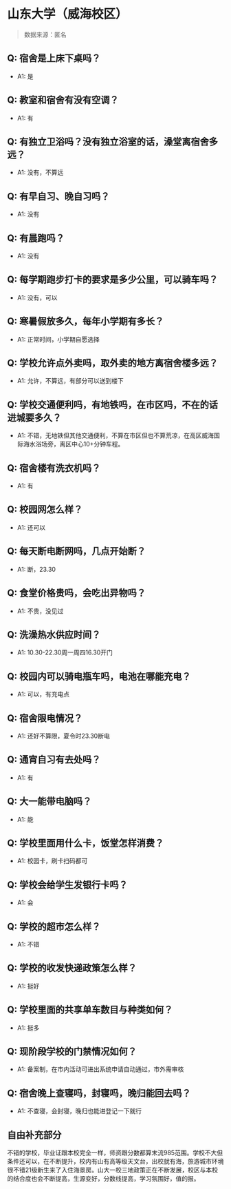 # 山东大学（威海校区）

> 数据来源：匿名

## Q: 宿舍是上床下桌吗？

- A1: 是

## Q: 教室和宿舍有没有空调？

- A1: 有

## Q: 有独立卫浴吗？没有独立浴室的话，澡堂离宿舍多远？

- A1: 没有，不算远

## Q: 有早自习、晚自习吗？

- A1: 没有

## Q: 有晨跑吗？

- A1: 没有

## Q: 每学期跑步打卡的要求是多少公里，可以骑车吗？

- A1: 没有，可以

## Q: 寒暑假放多久，每年小学期有多长？

- A1: 正常时间，小学期自愿选择

## Q: 学校允许点外卖吗，取外卖的地方离宿舍楼多远？

- A1: 允许，不算远，有部分可以送到楼下

## Q: 学校交通便利吗，有地铁吗，在市区吗，不在的话进城要多久？

- A1: 不错，无地铁但其他交通便利，不算在市区但也不算荒凉，在高区威海国际海水浴场旁，离区中心10+分钟车程。

## Q: 宿舍楼有洗衣机吗？

- A1: 有

## Q: 校园网怎么样？

- A1: 还可以

## Q: 每天断电断网吗，几点开始断？

- A1: 断，23.30

## Q: 食堂价格贵吗，会吃出异物吗？

- A1: 不贵，没见过

## Q: 洗澡热水供应时间？

- A1: 10.30-22.30周一周四16.30开门

## Q: 校园内可以骑电瓶车吗，电池在哪能充电？

- A1: 可以，有充电点

## Q: 宿舍限电情况？

- A1: 还好不算限，夏令时23.30断电

## Q: 通宵自习有去处吗？

- A1: 有

## Q: 大一能带电脑吗？

- A1: 能

## Q: 学校里面用什么卡，饭堂怎样消费？

- A1: 校园卡，刷卡扫码都可

## Q: 学校会给学生发银行卡吗？

- A1: 会

## Q: 学校的超市怎么样？

- A1: 不错

## Q: 学校的收发快递政策怎么样？

- A1: 挺好

## Q: 学校里面的共享单车数目与种类如何？

- A1: 挺多

## Q: 现阶段学校的门禁情况如何？

- A1: 备案制，在市内活动可进出系统申请自动通过，市外需审核

## Q: 宿舍晚上查寝吗，封寝吗，晚归能回去吗？

- A1: 不查寝，会封寝，晚归也能进登记一下就行

## 自由补充部分

不错的学校，毕业证跟本校完全一样，师资跟分数都算末流985范围。学校不大但条件还可以，在不断提升，校内有山有高等级天文台，出校就有海，旅游城市环境很不错21级新生来了入住海景房。山大一校三地政策正在不断发展，校区与本校的结合度也会不断提高，生源变好，分数线提高，学习氛围好，值的报。
